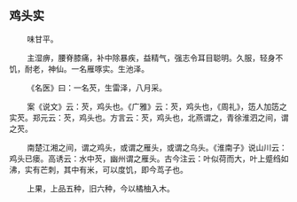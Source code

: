 ## 鸡头实
<p>&emsp;&emsp;
味甘平。
</p>
<p>&emsp;&emsp;
主湿痹，腰脊膝痛，补中除暴疾，益精气，强志令耳目聪明。久服，轻身不饥，耐老，神仙。一名雁啄实。生池泽。
</p>
<p>&emsp;&emsp;
《名医》曰：一名芡，生雷泽，八月采。
</p>
<p>&emsp;&emsp;
案《说文》云：芡，鸡头也。《广雅》云：芡，鸡头也，《周礼》，笾人加笾之实芡。郑元云：芡，鸡头也。方言云：芡，鸡头也，北燕谓之，青徐淮泗之间，谓之芡。
</p>
<p>&emsp;&emsp;
南楚江湘之间，谓之鸡头，或谓之雁头，或谓之乌头。《淮南子》说山川云：鸡头已瘘。高诱云：水中芡，幽州谓之雁头。古今注云：叶似荷而大，叶上蹙绉如沸，实有芒刺，其中有米，可以度饥，即今茑子也。
</p>
<p>&emsp;&emsp;
上果，上品五种，旧六种，今以橘柚入木。
</p>